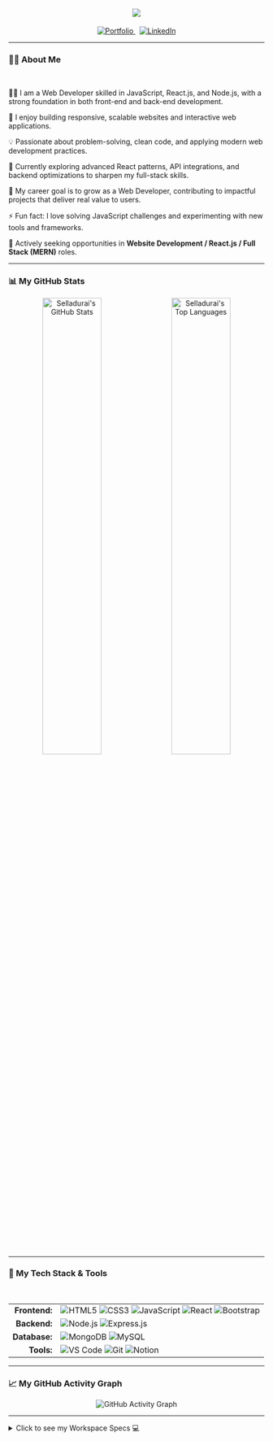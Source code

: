 <h1 align="center">
  <img src="https://readme-typing-svg.herokuapp.com?font=Fira+Code&size=26&pause=1000&color=00F7FF&center=true&vCenter=true&width=600&lines=Hi+👋,+I'm+Selladurai;Certified+Mern+Full+Stack+Developer;Open+to+Work+🚀">
</h1>

<p align="center">
  <a href="https://smartsella.github.io/portfolio/" target="_blank">
    <img src="https://img.shields.io/badge/🌐_Portfolio-smartsella.github.io-00A6ED?style=for-the-badge&logo=googlechrome&logoColor=white" alt="Portfolio"/>
  </a>
  &nbsp;
  <a href="https://www.linkedin.com/in/YOUR_LINKEDIN_USERNAME_HERE" target="_blank">
    <img src="https://img.shields.io/badge/LinkedIn-0077B5?style=for-the-badge&logo=linkedin&logoColor=white" alt="LinkedIn"/>
  </a>
  </p>

---

### 👨‍💻 About Me

<br>

👨‍💻 I am a Web Developer skilled in JavaScript, React.js, and Node.js, with a strong foundation in both front-end and back-end development.

🌱 I enjoy building responsive, scalable websites and interactive web applications.

💡 Passionate about problem-solving, clean code, and applying modern web development practices.

🚀 Currently exploring advanced React patterns, API integrations, and backend optimizations to sharpen my full-stack skills.

🎯 My career goal is to grow as a Web Developer, contributing to impactful projects that deliver real value to users.

⚡ Fun fact: I love solving JavaScript challenges and experimenting with new tools and frameworks.

💼 Actively seeking opportunities in **Website Development / React.js / Full Stack (MERN)** roles.

---

### 📊 My GitHub Stats

<p align="center">
  <img width="48%" src="https://github-readme-stats.vercel.app/api?username=smartsella&show_icons=true&theme=tokyonight&cache_seconds=86400&hide_border=true" alt="Selladurai's GitHub Stats" />
  &nbsp;
  <img width="48%" src="https://github-readme-stats.vercel.app/api/top-langs/?username=smartsella&layout=compact&theme=tokyonight&cache_seconds=86400&hide_border=true" alt="Selladurai's Top Languages" />
</p>

---

### 🚀 My Tech Stack & Tools

<br>

<table>
  <tr>
    <td align="right" valign="top"><strong>Frontend:</strong></td>
    <td>
      <img src="https://img.shields.io/badge/HTML5-E34F26?style=for-the-badge&logo=html5&logoColor=white" alt="HTML5"/>
      <img src="https://img.shields.io/badge/CSS3-1572B6?style=for-the-badge&logo=css3&logoColor=white" alt="CSS3"/>
      <img src="https://img.shields.io/badge/JavaScript-F7DF1E?style=for-the-badge&logo=javascript&logoColor=black" alt="JavaScript"/>
      <img src="https://img.shields.io/badge/React-61DAFB?style=for-the-badge&logo=react&logoColor=black" alt="React"/>
      <img src="https://img.shields.io/badge/Bootstrap-7952B3?style=for-the-badge&logo=bootstrap&logoColor=white" alt="Bootstrap"/>
    </td>
  </tr>
  <tr>
    <td align="right" valign="top"><strong>Backend:</strong></td>
    <td>
      <img src="https://img.shields.io/badge/Node.js-339933?style=for-the-badge&logo=node.js&logoColor=white" alt="Node.js"/>
      <img src="https://img.shields.io/badge/Express.js-000000?style=for-the-badge&logo=express&logoColor=white" alt="Express.js"/>
    </td>
  </tr>
  <tr>
    <td align="right" valign="top"><strong>Database:</strong></td>
    <td>
      <img src="https://img.shields.io/badge/MongoDB-47A248?style=for-the-badge&logo=mongodb&logoColor=white" alt="MongoDB"/>
      <img src="https://img.shields.io/badge/MySQL-4479A1?style=for-the-badge&logo=mysql&logoColor=white" alt="MySQL"/>
    </td>
  </tr>
  <tr>
    <td align="right" valign="top"><strong>Tools:</strong></td>
    <td>
      <img src="https://img.shields.io/badge/VS_Code-007ACC?style=for-the-badge&logo=visualstudiocode&logoColor=white" alt="VS Code"/>
      <img src="https://img.shields.io/badge/Git-F05032?style=for-the-badge&logo=git&logoColor=white" alt="Git"/>
      <img src="https://img.shields.io/badge/Notion-000000?style=for-the-badge&logo=notion&logoColor=white" alt="Notion"/>
    </td>
  </tr>
</table>

---

### 📈 My GitHub Activity Graph

<p align="center">
  <img src="https://github-readme-activity-graph.vercel.app/graph?username=smartsella&bg_color=0d1117&color=58a6ff&line=1f6feb&point=58a6ff&area=true&hide_border=true" alt="GitHub Activity Graph"/>
</p>

---

<details>
  <summary>Click to see my Workspace Specs 💻</summary>
  <br>
  <p align="center">
    <img height="30" src="https://img.shields.io/badge/Windows-11-0078D6?style=for-the-badge&logo=windows&logoColor=white" alt="Windows 11"/>
    <img height="30" src="https://img.shields.io/badge/NVIDIA-GTX1650-76B900?style=for-the-badge&logo=nvidia&logoColor=white" alt="NVIDIA GTX1650"/>
    <img height="30" src="https://img.shields.io/badge/AMD-Ryzen_5_4600H-ED1C24?style=for-the-badge&logo=amd&logoColor=white" alt="AMD Ryzen 5"/>
  </p>
</details>
